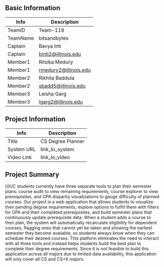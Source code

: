 ## Basic Information

|   Info      |        Description     |
| ----------- | ---------------------- |
| TeamID      |        Team-119        |
| TeamName    |         bitsandbytes   |
| Captain     |       Bavya Inti       |
| Captain     |  binti2@illinois.edu   |
| Member1     |     Ritsika Medury     |
| Member1     |  rmedury2@illinois.edu |
| Member2     |     Rikhita Baddula    |
| Member2     |  sbadd5@illinois.edu   |
| Member3     |      Leisha Garg       |
| Member3     |  lgarg2@illinois.edu   |

## Project Information

|   Info      |        Description     |
| ----------- | ---------------------- |
|  Title      |   CS Degree Planner    |
| System URL  |      link_to_system    |
| Video Link  |      link_to_video     |

## Project Summary

UIUC students currently have three separate tools to plan their semester plans: course audit to view remaining requirements, course explorer to view prerequisites, and GPA disparity visualizations to gauge difficulty of planned courses. Our project is a web application that allows students to visualize their pending degree requirements, explore options to fulfill them with filters for GPA and their completed prerequisites, and build semester plans that continuously update prerequisite data. When a student adds a course to their plan, the system will automatically recalculate eligibility for dependent courses, flagging ones that cannot yet be taken and showing the earliest semester they become available, so students always know when they can schedule their desired courses.
This platform eliminates the need to interact with all three tools and instead helps students build the best plan to complete their degree requirements. Since it is not feasible to build this application across all majors due to limited data availability, this application will only cover all CS and CS+X majors. 

